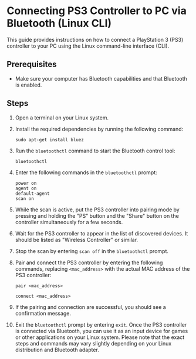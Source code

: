 # Connecting PS3 Controller to PC via Bluetooth (Linux CLI)

This guide provides instructions on how to connect a PlayStation 3 (PS3) controller to your PC using the Linux command-line interface (CLI).

## Prerequisites

- Make sure your computer has Bluetooth capabilities and that Bluetooth is enabled.

## Steps

1. Open a terminal on your Linux system.

2. Install the required dependencies by running the following command:

    ```
    sudo apt-get install bluez
    ```


3. Run the `bluetoothctl` command to start the Bluetooth control tool:

    ```
    bluetoothctl
    ```

4. Enter the following commands in the `bluetoothctl` prompt:

   ```
   power on
   agent on
   default-agent
   scan on
   ```


5. While the scan is active, put the PS3 controller into pairing mode by pressing and holding the "PS" button and the "Share" button on the controller simultaneously for a few seconds.

6. Wait for the PS3 controller to appear in the list of discovered devices. It should be listed as "Wireless Controller" or similar.

7. Stop the scan by entering `scan off` in the `bluetoothctl` prompt.

8. Pair and connect the PS3 controller by entering the following commands, replacing `<mac_address>` with the actual MAC address of the PS3 controller:

   `pair <mac_address>`
   
   `connect <mac_address>`

9. If the pairing and connection are successful, you should see a confirmation message.

10. Exit the `bluetoothctl` prompt by entering `exit`.
Once the PS3 controller is connected via Bluetooth, you can use it as an input device for games or other applications on your Linux system.
Please note that the exact steps and commands may vary slightly depending on your Linux distribution and Bluetooth adapter.




